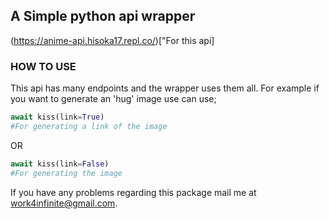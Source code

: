 ## A Simple python api wrapper 
(https://anime-api.hisoka17.repl.co/)["For this api]

### HOW TO USE

This api has many endpoints and the wrapper uses them all.
For example if you want to generate an 'hug' image use can use;

```py
await kiss(link=True)
#For generating a link of the image
```

OR

```py
await kiss(link=False)
#For generating the image
```

If you have any problems regarding this package mail me at work4infinite@gmail.com.
